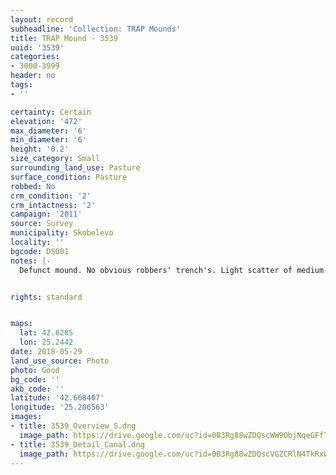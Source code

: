 ```yaml
---
layout: record
subheadline: 'Collection: TRAP Mounds'
title: TRAP Mound - 3539
uuid: '3539'
categories:
- 3000-3999
header: no
tags:
- ''

certainty: Certain
elevation: '472'
max_diameter: '6'
min_diameter: '6'
height: '0.2'
size_category: Small
surrounding_land_use: Pasture
surface_condition: Pasture
robbed: No
crm_condition: '2'
crm_intactness: '2'
campaign: '2011'
source: Survey
municipality: Skobelevo
locality: ''
bgcode: DS001
notes: |-
  Defunct mound. No obvious robbers' trench's. Light scatter of medium-sized stones. Severely damaged by agricultural activity.


rights: standard


maps:
  lat: 42.6285
  lon: 25.2442
date: 2018-05-29
land_use_source: Photo
photo: Good
bg_code: ''
akb_code: ''
latitude: '42.668407'
longitude: '25.206563'
images:
- title: 3539_Overview_S.dng
  image_path: https://drive.google.com/uc?id=0B3Rg88wZDQscWW9ObjNqeGFfTWM
- title: 3539_Detail_Canal.dng
  image_path: https://drive.google.com/uc?id=0B3Rg88wZDQscVGZCRlN4TkRxWkk
---
```

